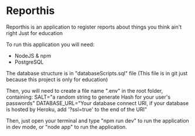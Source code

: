 # Reporthis
Reporthis is an application to register reports about things you think ain't right
Just for education


To run this application you will need:
 - NodeJS & npm
 - PostgreSQL

The database structure is in "databaseScripts.sql" file (This file is in git just because this project is only for education)

Then, you will need to create a file name ".env" in the root folder, containing:
SALT="a random string to generate Hash for your user's passwords"
DATABASE_URL="Your database connect URI, if your database is hosted by Heroku, add '?ssl=true' to the end of the URI"

Then, just open your terminal and type "npm run dev" to run the application in dev mode, or "node app" to run the application.